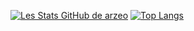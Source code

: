 [![Les Stats GitHub de arzeo](https://github-readme-stats.vercel.app/api?username=arzeo68&theme=tokyonight&count_private=true&include_all_commits=true)](https://github.com/anuraghazra/github-readme-stats)
[![Top Langs](https://github-readme-stats.vercel.app/api/top-langs/?username=arzeo68&layout=compact&theme=tokyonight&exclude_repo=Dashboard)](https://github.com/anuraghazra/github-readme-stats)
